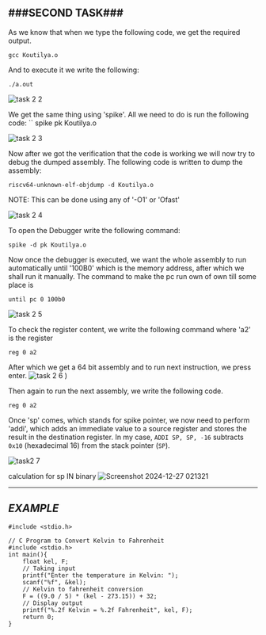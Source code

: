 ###SECOND TASK###
----
As we know that when we type the following code, we get the required output.
```
gcc Koutilya.o
```
And to execute it we write the following:
```
./a.out
```

![task 2 2](https://github.com/user-attachments/assets/5d9699a6-fc9f-480e-aee4-a4f938e4331e)



We get the same thing using 'spike'. All we need to do is run the following code:
``
spike pk Koutilya.o

![task 2 3](https://github.com/user-attachments/assets/65698c20-6da0-48f9-b7a8-be8d36c7448b)


Now after we got the verification that the code is working we will now try to debug the dumped assembly. The following code is written to dump the assembly:
```
riscv64-unknown-elf-objdump -d Koutilya.o
```
NOTE: This can be done using any of '-O1' or 'Ofast'

![task 2 4](https://github.com/user-attachments/assets/b1246370-b636-4c9e-a58d-4f3c6a694aa1)



To open the Debugger write the following command:
```
spike -d pk Koutilya.o
```
Now once the debugger is executed, we want the whole assembly to run automatically until '100B0' which is the memory address, after which we shall run it manually. The command to make the pc run own of own till some place is
```
until pc 0 100b0
```
![task 2 5](https://github.com/user-attachments/assets/68498a3e-dd72-45d1-9cc2-f86ad934334c)



To check the register content, we write the following command where 'a2' is the register
```
reg 0 a2
```
After which we get a 64 bit assembly and to run next instruction, we press enter.
![task 2 6](https://github.com/user-attachments/assets/400bc4a2-942b-4a52-924d-aba0a7affb79)
)


Then again to run the next assembly, we write the following code.
```
reg 0 a2
```
Once 'sp' comes, which stands for spike pointer, we now need to perform 'addi', which adds an immediate value to a source register and stores the result in the destination register. In my case, `ADDI SP, SP, -16` subtracts `0x10` (hexadecimal 16) from the stack pointer (`SP`).

![task2 7](https://github.com/user-attachments/assets/88a2eae6-d320-420d-8944-b614f4a2aede)


calculation for sp
IN binary
![Screenshot 2024-12-27 021321](https://github.com/user-attachments/assets/0bd25619-3bf9-45ed-9b1a-89e544071cc3)

----
*EXAMPLE*
-----
```
#include <stdio.h>

// C Program to Convert Kelvin to Fahrenheit
#include <stdio.h>
int main(){
    float kel, F;  
    // Taking input
    printf("Enter the temperature in Kelvin: ");
    scanf("%f", &kel);
    // Kelvin to fahrenheit conversion
    F = ((9.0 / 5) * (kel - 273.15)) + 32;
    // Display output
    printf("%.2f Kelvin = %.2f Fahrenheit", kel, F);
    return 0;
}
```
